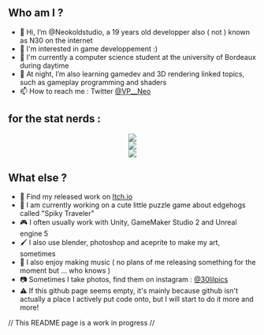 ## Who am I ?

- 👋 Hi, I’m @Neokoldstudio, a 19 years old developper also ( not ) known as N30 on the internet
- 👀 I'm interested in game developpement :)
- 📖 I'm currently a computer science student at the university of Bordeaux during daytime
- 🌱 At night, I’m also learning gamedev and 3D rendering linked topics, such as gameplay programming and shaders
- 📫 How to reach me : Twitter [@VP__Neo](https://twitter.com/VP__Neo)

## for the stat nerds :

<p align="center">
<img src="https://github-readme-stats.vercel.app/api?username=Neokoldstudio&show_icons=true&theme=github_dark"> <br>
<img src="https://github-readme-stats.vercel.app/api/top-langs/?username=Neokoldstudio&theme=github_dark&layout=compact"> <br>
<img src="https://github-readme-streak-stats.herokuapp.com/?user=Neokoldstudio&theme=github-dark-blue">
</p>

## What else ?

- 🚩 Find my released work on [Itch.io](https://neo-o.itch.io/)
- 🦔 I am currently working on a cute little puzzle game about edgehogs called "Spiky Traveler"
- 🎮 I often usually work with Unity, GameMaker Studio 2 and Unreal engine 5
- 🖌️ I also use blender, photoshop and aceprite to make my art, sometimes
- 🎸 I also enjoy making music ( no plans of me releasing something for the moment but ... who knows )
- 📷 Sometimes I take photos, find them on instagram : [@30lilpics](https://www.instagram.com/30lilpics/)
- ⚠️ If this github page seems empty, it's mainly because github isn't actually a place I actively put code onto, but I will start to do it more and more!

// This README page is a work in progress //
<!---
Neokoldstudio/Neokoldstudio is a ✨ special ✨ repository because its `README.md` (this file) appears on your GitHub profile.
You can click the Preview link to take a look at your changes.
--->
